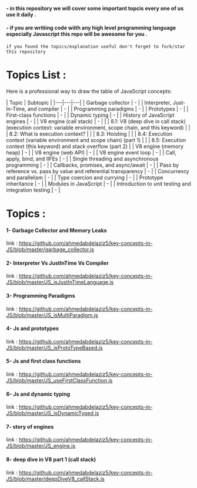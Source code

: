 #### - in this repository we will cover some important topcis every one of us use it daily .
#### - if you are writiing code wiith any high level programming language especially Javascript this repo will be awesome for you .

`if you found the topics/explanation useful don't forget to fork/star this repository` 

# Topics List :
    
Here is a professional way to draw the table of JavaScript concepts:

| Topic | Subtopic |
|---|---|---|
| Garbage collector | - |
| Interpreter, Just-In-Time, and compiler | - |
| Programming paradigms | - |
| Prototypes | - |
| First-class functions | - |
| Dynamic typing | - |
| History of JavaScript engines | - |
| V8 engine (call stack) | - |
|   | 8.1: V8 (deep dive in call stack) (execution context: variable environment, scope chain, and this keyword) |
|   | 8.2: What is execution context? |
|   | 8.3: Hoisting |
|   | 8.4: Execution context (variable environment and scope chain) (part 1) |
|   | 8.5: Execution context (this keyword) and stack overflow (part 2) |
| V8 engine (memory heap) | - |
| V8 engine (web API) | - |
| V8 engine event loop | - |
| Call, apply, bind, and IIFEs | - |
| Single threading and asynchronous programming | - |
| Callbacks, promises, and async/await | - |
| Pass by reference vs. pass by value and referential transparency | - |
| Concurrency and parallelism | - |
| Type coercion and currying | - |
| Prototype inheritance | - |
| Modules in JavaScript | - |
| Introduction to unit testing and integration testing | - |

# Topics  :

#### 1- Garbage Collector and Memory Leaks 
link : https://github.com/ahmedabdelaziz5/key-concepts-in-JS/blob/master/garbage_collector.js

#### 2- Interpreter Vs JustInTime Vs Compiler 
link : https://github.com/ahmedabdelaziz5/key-concepts-in-JS/blob/master/JS_isJustInTimeLanguage.js

#### 3- Programming Paradigms 
link : https://github.com/ahmedabdelaziz5/key-concepts-in-JS/blob/master/JS_isMultiParadigm.js

#### 4- Js and prototypes   
link : https://github.com/ahmedabdelaziz5/key-concepts-in-JS/blob/master/JS_isProtoTypeBased.js

#### 5- Js and first class functions 
link : https://github.com/ahmedabdelaziz5/key-concepts-in-JS/blob/master/JS_useFirstClassFunction.js

#### 6- Js and dynamic typing 
link : https://github.com/ahmedabdelaziz5/key-concepts-in-JS/blob/master/JS_isDynamicTyped.js

#### 7- story of engines 
link : https://github.com/ahmedabdelaziz5/key-concepts-in-JS/blob/master/JS_engine.js

#### 8- deep dive in V8 part 1 (call stack)
link : https://github.com/ahmedabdelaziz5/key-concepts-in-JS/blob/master/deepDiveV8_callStack.js